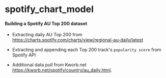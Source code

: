 # spotify_chart_model

#### Building a Spotify AU Top 200 dataset

 - Extracting daily AU Top 200 from https://charts.spotify.com/charts/view/regional-au-daily/latest

 - Extracting and appending each Top 200 track's `popularity score` from Spotify API

 - Additional data pull from Kworb.net https://kworb.net/spotify/country/au_daily.html. 





